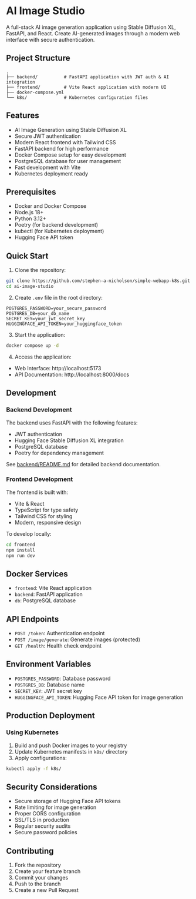 # AI Image Studio

A full-stack AI image generation application using Stable Diffusion XL, FastAPI, and React. Create AI-generated images through a modern web interface with secure authentication.

## Project Structure
```
.
├── backend/          # FastAPI application with JWT auth & AI integration
├── frontend/         # Vite React application with modern UI
├── docker-compose.yml
└── k8s/              # Kubernetes configuration files
```

## Features
- AI Image Generation using Stable Diffusion XL
- Secure JWT authentication
- Modern React frontend with Tailwind CSS
- FastAPI backend for high performance
- Docker Compose setup for easy development
- PostgreSQL database for user management
- Fast development with Vite
- Kubernetes deployment ready

## Prerequisites
- Docker and Docker Compose
- Node.js 18+
- Python 3.12+
- Poetry (for backend development)
- kubectl (for Kubernetes deployment)
- Hugging Face API token

## Quick Start

1. Clone the repository:
```bash
git clone https://github.com/stephen-a-nicholson/simple-webapp-k8s.git
cd ai-image-studio
```

2. Create `.env` file in the root directory:
```
POSTGRES_PASSWORD=your_secure_password
POSTGRES_DB=your_db_name
SECRET_KEY=your_jwt_secret_key
HUGGINGFACE_API_TOKEN=your_huggingface_token
```

3. Start the application:
```bash
docker compose up -d
```

4. Access the application:
- Web Interface: http://localhost:5173
- API Documentation: http://localhost:8000/docs

## Development

### Backend Development
The backend uses FastAPI with the following features:
- JWT authentication
- Hugging Face Stable Diffusion XL integration
- PostgreSQL database
- Poetry for dependency management

See [backend/README.md](./backend/README.md) for detailed backend documentation.

### Frontend Development
The frontend is built with:
- Vite & React
- TypeScript for type safety
- Tailwind CSS for styling
- Modern, responsive design

To develop locally:
```bash
cd frontend
npm install
npm run dev
```

## Docker Services
- `frontend`: Vite React application
- `backend`: FastAPI application
- `db`: PostgreSQL database

## API Endpoints
- `POST /token`: Authentication endpoint
- `POST /image/generate`: Generate images (protected)
- `GET /health`: Health check endpoint

## Environment Variables
- `POSTGRES_PASSWORD`: Database password
- `POSTGRES_DB`: Database name
- `SECRET_KEY`: JWT secret key
- `HUGGINGFACE_API_TOKEN`: Hugging Face API token for image generation

## Production Deployment

### Using Kubernetes
1. Build and push Docker images to your registry
2. Update Kubernetes manifests in `k8s/` directory
3. Apply configurations:
```bash
kubectl apply -f k8s/
```

## Security Considerations
- Secure storage of Hugging Face API tokens
- Rate limiting for image generation
- Proper CORS configuration
- SSL/TLS in production
- Regular security audits
- Secure password policies

## Contributing
1. Fork the repository
2. Create your feature branch
3. Commit your changes
4. Push to the branch
5. Create a new Pull Request